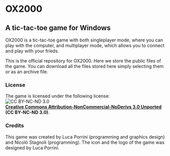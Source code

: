 # OX2000
## A tic-tac-toe game for Windows

OX2000 is a tic-tac-toe game with both singleplayer mode, where you can play with the computer, and multiplayer mode, which allows you to connect and play with your frieds.

This is the official repository for OX2000. Here we store the public files of the game. You can download all the files stored here simply selecting them or as an archive file.

### License

The game is licensed under the following license:  
![CC BY-NC-ND 3.0](http://i.creativecommons.org/l/by-nc-nd/3.0/88x31.png)  
**[Creative Commons Attribution-NonCommercial-NoDerivs 3.0 Unported](http://creativecommons.org/licenses/by-nc-nd/3.0/) (CC BY-NC-ND 3.0)**.

### Credits

This game was created by Luca Porrini (programming and graphics design) and Nicolò Stagnoli (programming). The icon and the logo of the game was designed by Luca Porrini.
